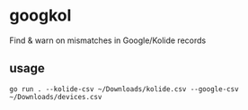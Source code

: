 # googkol

Find &amp; warn on mismatches in Google/Kolide records

## usage

`go run . --kolide-csv ~/Downloads/kolide.csv --google-csv ~/Downloads/devices.csv`
